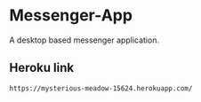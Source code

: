 # Messenger-App
A desktop based messenger application.

  ## Heroku link
    https://mysterious-meadow-15624.herokuapp.com/
